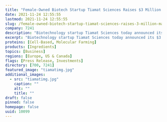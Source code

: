 ```yaml
---
title: "Female-Owned Biotech Startup Tiamat Sciences Raises $3 Million to Manufacture Plant-Based Biomolecules"
date: 2021-11-24 12:55:55
lastmod: 2021-11-24 12:55:55
slug: /female-owned-biotech-startup-tiamat-sciences-raises-3-million-manufacture-plant-based
company: 7241
description: "Biotechnology startup Tiamat Sciences today announced its $3 million seed financing round led by Silicon Valley venture capital firm True Ventures with participation from Social Impact Capital and Cantos. Tiamat Sciences manufactures animal-free proteins using a proprietary plant molecular farming platform."
excerpt: "Biotechnology startup Tiamat Sciences today announced its $3 million seed financing round led by Silicon Valley venture capital firm True Ventures with participation from Social Impact Capital and Cantos. Tiamat Sciences manufactures animal-free proteins using a proprietary plant molecular farming platform."
proteins: [Cell-Based, Molecular Farming]
products: [Ingredients]
topics: [Business]
regions: [Europe, US & Canada]
flags: [Press Release, Investments]
directory: [700, 7241]
featured_image: "tiamatimg.jpg"
additional_images:
  - src: "tiamatimg.jpg"
    caption: ""
    alt: ""
    title: ""
draft: false
pinned: false
homepage: false
uuid: 10099
---
```

